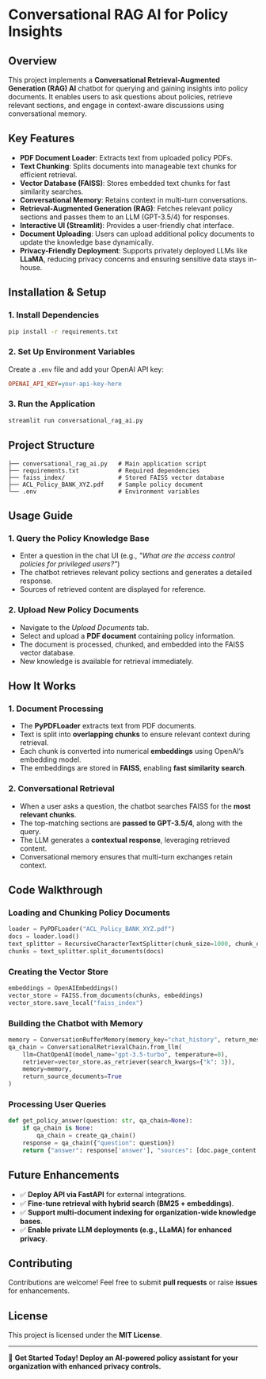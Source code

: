 # **Conversational RAG AI for Policy Insights**

## **Overview**
This project implements a **Conversational Retrieval-Augmented Generation (RAG) AI** chatbot for querying and gaining insights into policy documents. It enables users to ask questions about policies, retrieve relevant sections, and engage in context-aware discussions using conversational memory.

## **Key Features**
- **PDF Document Loader**: Extracts text from uploaded policy PDFs.
- **Text Chunking**: Splits documents into manageable text chunks for efficient retrieval.
- **Vector Database (FAISS)**: Stores embedded text chunks for fast similarity searches.
- **Conversational Memory**: Retains context in multi-turn conversations.
- **Retrieval-Augmented Generation (RAG)**: Fetches relevant policy sections and passes them to an LLM (GPT-3.5/4) for responses.
- **Interactive UI (Streamlit)**: Provides a user-friendly chat interface.
- **Document Uploading**: Users can upload additional policy documents to update the knowledge base dynamically.
- **Privacy-Friendly Deployment**: Supports privately deployed LLMs like **LLaMA**, reducing privacy concerns and ensuring sensitive data stays in-house.

## **Installation & Setup**

### **1. Install Dependencies**
```bash
pip install -r requirements.txt
```

### **2. Set Up Environment Variables**
Create a `.env` file and add your OpenAI API key:
```ini
OPENAI_API_KEY=your-api-key-here
```

### **3. Run the Application**
```bash
streamlit run conversational_rag_ai.py
```

## **Project Structure**
```plaintext
├── conversational_rag_ai.py   # Main application script
├── requirements.txt           # Required dependencies
├── faiss_index/               # Stored FAISS vector database
├── ACL_Policy_BANK_XYZ.pdf    # Sample policy document
└── .env                       # Environment variables
```

## **Usage Guide**

### **1. Query the Policy Knowledge Base**
- Enter a question in the chat UI (e.g., *"What are the access control policies for privileged users?"*)
- The chatbot retrieves relevant policy sections and generates a detailed response.
- Sources of retrieved content are displayed for reference.

### **2. Upload New Policy Documents**
- Navigate to the *Upload Documents* tab.
- Select and upload a **PDF document** containing policy information.
- The document is processed, chunked, and embedded into the FAISS vector database.
- New knowledge is available for retrieval immediately.

## **How It Works**
### **1. Document Processing**
- The **PyPDFLoader** extracts text from PDF documents.
- Text is split into **overlapping chunks** to ensure relevant context during retrieval.
- Each chunk is converted into numerical **embeddings** using OpenAI’s embedding model.
- The embeddings are stored in **FAISS**, enabling **fast similarity search**.

### **2. Conversational Retrieval**
- When a user asks a question, the chatbot searches FAISS for the **most relevant chunks**.
- The top-matching sections are **passed to GPT-3.5/4**, along with the query.
- The LLM generates a **contextual response**, leveraging retrieved content.
- Conversational memory ensures that multi-turn exchanges retain context.

## **Code Walkthrough**
### **Loading and Chunking Policy Documents**
```python
loader = PyPDFLoader("ACL_Policy_BANK_XYZ.pdf")
docs = loader.load()
text_splitter = RecursiveCharacterTextSplitter(chunk_size=1000, chunk_overlap=200)
chunks = text_splitter.split_documents(docs)
```

### **Creating the Vector Store**
```python
embeddings = OpenAIEmbeddings()
vector_store = FAISS.from_documents(chunks, embeddings)
vector_store.save_local("faiss_index")
```

### **Building the Chatbot with Memory**
```python
memory = ConversationBufferMemory(memory_key="chat_history", return_messages=True)
qa_chain = ConversationalRetrievalChain.from_llm(
    llm=ChatOpenAI(model_name="gpt-3.5-turbo", temperature=0),
    retriever=vector_store.as_retriever(search_kwargs={"k": 3}),
    memory=memory,
    return_source_documents=True
)
```

### **Processing User Queries**
```python
def get_policy_answer(question: str, qa_chain=None):
    if qa_chain is None:
        qa_chain = create_qa_chain()
    response = qa_chain({"question": question})
    return {"answer": response['answer'], "sources": [doc.page_content for doc in response['source_documents']]}
```

## **Future Enhancements**
- ✅ **Deploy API via FastAPI** for external integrations.
- ✅ **Fine-tune retrieval with hybrid search (BM25 + embeddings)**.
- ✅ **Support multi-document indexing for organization-wide knowledge bases**.
- ✅ **Enable private LLM deployments (e.g., LLaMA) for enhanced privacy**.

## **Contributing**
Contributions are welcome! Feel free to submit **pull requests** or raise **issues** for enhancements.

## **License**
This project is licensed under the **MIT License**.

---

🚀 **Get Started Today! Deploy an AI-powered policy assistant for your organization with enhanced privacy controls.**
